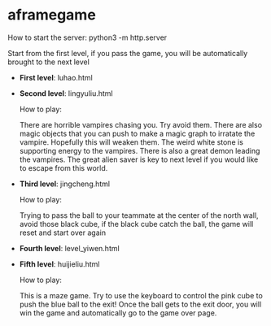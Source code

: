 # aframegame

How to start the server: python3 -m http.server

Start from the first level, if you pass the game, you will be automatically brought to the next level

- **First level**: luhao.html
- **Second level**: lingyuliu.html

  How to play: 
  
  There are horrible vampires chasing you. Try avoid them. There are also magic objects that you can push to make a magic graph to irratate the vampire. Hopefully this will weaken them. The weird white stone is supporting energy to the vampires. There is also a great demon leading the vampires. The great alien saver is key to next level if you would like to escape from this world. 

- **Third level**: jingcheng.html
    
  How to play: 
  
  Trying to pass the ball to your teammate at the center of the north wall, avoid those black cube, if the black cube catch the ball, the game will reset and start over again
- **Fourth level**: level_yiwen.html
- **Fifth level**: huijieliu.html
  
  How to play: 
  
  This is a maze game. Try to use the keyboard to control the pink cube to push the blue ball to the exit! Once the ball gets to the exit door, you will win the game and automatically go to the game over page.

